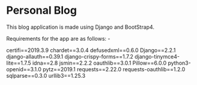 # Personal Blog
This blog application is made using Django and BootStrap4.

Requirements for the app are as follows: -

certifi==2019.3.9
chardet==3.0.4
defusedxml==0.6.0
Django==2.2.1
django-allauth==0.39.1
django-crispy-forms==1.7.2
django-tinymce4-lite==1.7.5
idna==2.8
jsmin==2.2.2
oauthlib==3.0.1
Pillow==6.0.0
python3-openid==3.1.0
pytz==2019.1
requests==2.22.0
requests-oauthlib==1.2.0
sqlparse==0.3.0
urllib3==1.25.3
